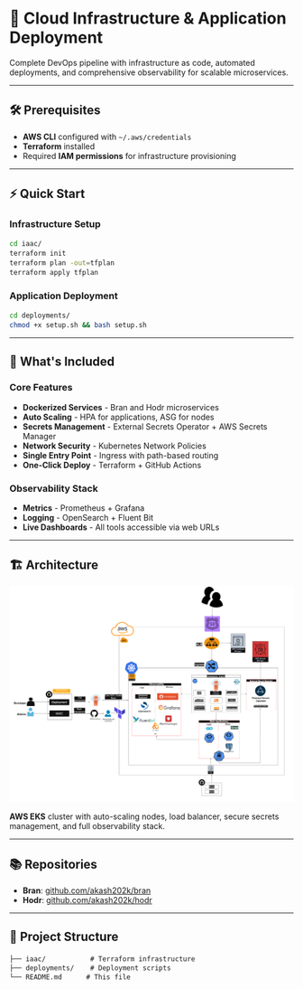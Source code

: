 # 🚀 Cloud Infrastructure & Application Deployment

Complete DevOps pipeline with infrastructure as code, automated deployments, and comprehensive observability for scalable microservices.

---

## 🛠️ Prerequisites

- **AWS CLI** configured with `~/.aws/credentials`
- **Terraform** installed
- Required **IAM permissions** for infrastructure provisioning

---

## ⚡ Quick Start

### Infrastructure Setup
```bash
cd iaac/
terraform init
terraform plan -out=tfplan
terraform apply tfplan
```

### Application Deployment
```bash
cd deployments/
chmod +x setup.sh && bash setup.sh
```

---

## 🎯 What's Included

### **Core Features**
- **Dockerized Services** - Bran and Hodr microservices
- **Auto Scaling** - HPA for applications, ASG for nodes
- **Secrets Management** - External Secrets Operator + AWS Secrets Manager
- **Network Security** - Kubernetes Network Policies
- **Single Entry Point** - Ingress with path-based routing
- **One-Click Deploy** - Terraform + GitHub Actions

### **Observability Stack**
- **Metrics** - Prometheus + Grafana
- **Logging** - OpenSearch + Fluent Bit
- **Live Dashboards** - All tools accessible via web URLs

---

## 🏗️ Architecture

![Architecture Diagram](fampay_architecture.png)

**AWS EKS** cluster with auto-scaling nodes, load balancer, secure secrets management, and full observability stack.

---

## 📚 Repositories

- **Bran**: [github.com/akash202k/bran](https://github.com/akash202k/bran)
- **Hodr**: [github.com/akash202k/hodr](https://github.com/akash202k/hodr)

---

## 📁 Project Structure

```
├── iaac/           # Terraform infrastructure
├── deployments/    # Deployment scripts
└── README.md      # This file
```
